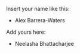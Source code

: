 Insert your name like this:

- Alex Barrera-Waters


Add yours here:






- Neelasha Bhattacharjee
